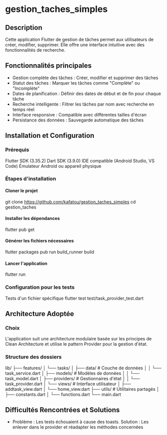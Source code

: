 # gestion_taches_simples

## Description
Cette application Flutter de gestion de tâches permet aux utilisateurs de créer, modifier, supprimer. Elle offre une interface intuitive avec des fonctionnalités de recherche.

## Fonctionnalités principales
- Gestion complète des tâches : Créer, modifier et supprimer des tâches
- Statut des tâches : Marquer les tâches comme "Complète" ou "Incomplète"
- Dates de planification : Définir des dates de début et de fin pour chaque tâche
- Recherche intelligente : Filtrer les tâches par nom avec recherche en temps réel
- Interface responsive : Compatible avec différentes tailles d'écran
- Persistance des données : Sauvegarde automatique des tâches

## Installation et Configuration
### Prérequis
Flutter SDK (3.35.2)
Dart SDK (3.9.0)
IDE compatible (Android Studio, VS Code)
Émulateur Android ou appareil physique

### Étapes d'installation
#### Cloner le projet
git clone https://github.com/kafatou/gestion_taches_simples
cd gestion_taches

#### Installer les dépendances
flutter pub get

#### Générer les fichiers nécessaires 
flutter packages pub run build_runner build

#### Lancer l'application
flutter run

### Configuration pour les tests
Tests d'un fichier spécifique
flutter test test/task_provider_test.dart

## Architecture Adoptée
### Choix
L'application suit une architecture modulaire basée sur les principes de Clean Architecture et utilise le pattern Provider pour la gestion d'état.
### Structure des dossiers
lib/
├── features/
│   └── tasks/
│       ├── data/           # Couche de données
│       │   └── task_service.dart
│       ├── models/         # Modèles de données
│       │   └── task_model.dart
│       ├── providers/      # Gestionnaires d'état
│       │   └── task_provider.dart
│       └── views/          # Interface utilisateur
│           ├── addtask_view.dart
│           └── home_view.dart
├── utils/                  # Utilitaires partagés
│   ├── constants.dart
│   └── functions.dart
└── main.dart

## Difficultés Rencontrées et Solutions
- Problème : Les tests échouaient à cause des toasts.
  Solution : Les enlever dans le provider et réadapter les méthodes concernées
